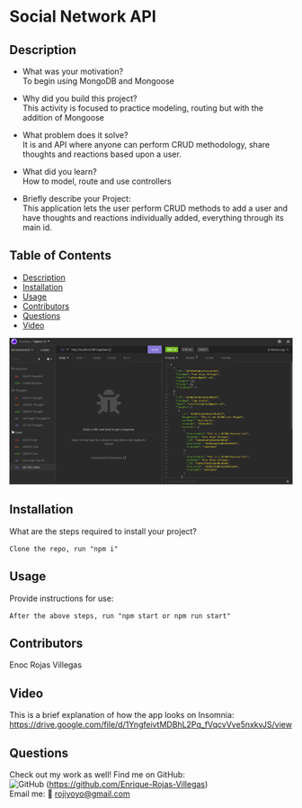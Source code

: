 # Social Network API

## Description

- What was your motivation? <br>
  To begin using MongoDB and Mongoose

- Why did you build this project? <br>
  This activity is focused to practice modeling, routing but with the addition of Mongoose

- What problem does it solve? <br>
  It is and API where anyone can perform CRUD methodology, share thoughts and reactions based upon a user.

- What did you learn? <br>
  How to model, route and use controllers
  <br>
- Briefly describe your Project: <br>
  This application lets the user perform CRUD methods to add a user and have thoughts and reactions individually added, everything through its main id.
  <br>

## Table of Contents

- [Description](#description)
- [Installation](#installation)
- [Usage](#usage)
- [Contributors](#contributors)
- [Questions](#questions)
- [Video](#video)

![main](./images/social-api.PNG)

## Installation

What are the steps required to install your project?

    Clone the repo, run "npm i"

## Usage

Provide instructions for use:

    After the above steps, run "npm start or npm run start"

## Contributors

Enoc Rojas Villegas

## Video

This is a brief explanation of how the app looks on Insomnia:
https://drive.google.com/file/d/1YngfeivtMDBhL2Pq_fVqcvVve5nxkvJS/view

## Questions

Check out my work as well!
Find me on GitHub:<br>
![GitHub](https://img.shields.io/badge/GitHub-100000?style=for-the-badge&logo=github&logoColor=white) (https://github.com/Enrique-Rojas-Villegas) <br>
Email me: 📧 rojiyoyo@gmail.com
